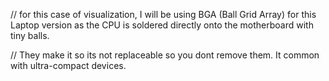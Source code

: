 // for this case of visualization, I will be using BGA (Ball Grid Array) for this Laptop version as the CPU is soldered directly onto the motherboard with tiny balls. 

// They make it so its not replaceable so you dont remove them. It common with ultra-compact devices. 